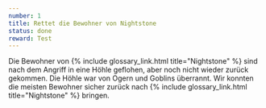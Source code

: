 ```yaml
---
number: 1
title: Rettet die Bewohner von Nightstone
status: done
reward: Test
---
```


Die Bewohner von {% include glossary_link.html title="Nightstone" %} sind nach dem Angriff in eine
Höhle geflohen, aber noch nicht wieder zurück gekommen. Die Höhle war von Ogern und Goblins
überrannt. Wir konnten die meisten Bewohner sicher zurück nach {% include glossary_link.html
title="Nightstone" %} bringen.
